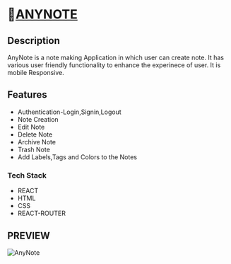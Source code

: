 #  🔗[ANYNOTE](https://anynote2.netlify.app/)

## Description
AnyNote is a note making Application in which user can create note.
It has various user friendly functionality to enhance the experinece of user.
It is mobile Responsive.
## Features
+ Authentication-Login,Signin,Logout
+ Note Creation
+ Edit Note
+ Delete Note
+ Archive Note
+ Trash Note
+ Add Labels,Tags and Colors to the Notes

### Tech Stack
+ REACT
+ HTML
+ CSS
+ REACT-ROUTER

## PREVIEW

 ![AnyNote]("https://media.giphy.com/media/J8lPhIKD8vMCEsy7gT/giphy.gif")